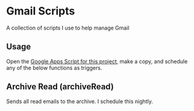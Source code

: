# Gmail Scripts
A collection of scripts I use to help manage Gmail

## Usage
Open the [Google Apps Script for this project](https://script.google.com/d/13NKyaMhSvSMIJiA42oKi31o1CcSuM8LCBNOTYhG_ZkAlWgYV4eIUnQn7/edit?usp=sharing), make a copy, and schedule any of the below functions as triggers.

## Archive Read (archiveRead)
Sends all read emails to the archive. I schedule this nightly.
